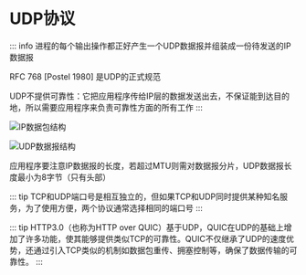 # UDP协议

::: info
进程的每个输出操作都正好产生一个UDP数据报并组装成一份待发送的IP数据报

RFC 768 [Postel 1980] 是UDP的正式规范

UDP不提供可靠性：它把应用程序传给IP层的数据发送出去，不保证能到达目的地，所以需要应用程序来负责可靠性方面的所有工作
:::

![IP数据包结构](https://image-host.pages.dev/learn/2024_09_20_202409201821871.png)

![UDP数据报结构](https://image-host.pages.dev/learn/2024_09_20_202409201821779.png)

应用程序要注意IP数据报的长度，若超过MTU则需对数据报分片，UDP数据报长度最小为8字节（只有头部）

::: tip
TCP和UDP端口号是相互独立的，但如果TCP和UDP同时提供某种知名服务，为了使用方便，两个协议通常选择相同的端口号
:::

::: tip
HTTP3.0（也称为HTTP over QUIC）基于UDP，QUIC在UDP的基础上增加了许多功能，使其能够提供类似TCP的可靠性。QUIC不仅继承了UDP的速度优势，还通过引入TCP类似的机制如数据包重传、拥塞控制等，确保了数据传输的可靠性。
:::
